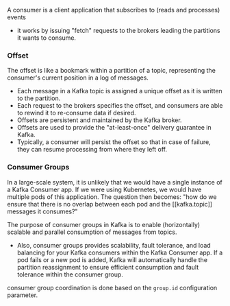 
A consumer is a client application that subscribes to (reads and processes) events
- it works by issuing "fetch" requests to the brokers leading the partitions it wants to consume.

### Offset
The offset is like a bookmark within a partition of a topic, representing the consumer's current position in a log of messages.
- Each message in a Kafka topic is assigned a unique offset as it is written to the partition.
- Each request to the brokers specifies the offset, and consumers are able to rewind it to re-consume data if desired.
- Offsets are persistent and maintained by the Kafka broker.
- Offsets are used to provide the "at-least-once" delivery guarantee in Kafka.
- Typically, a consumer will persist the offset so that in case of failure, they can resume processing from where they left off.

### Consumer Groups
In a large-scale system, it is unlikely that we would have a single instance of a Kafka Consumer app. If we were using Kubernetes, we would have multiple pods of this application. The question then becomes: "how do we ensure that there is no overlap between each pod and the [[kafka.topic]] messages it consumes?"

The purpose of consumer groups in Kafka is to enable (horizontally) scalable and parallel consumption of messages from topics.
- Also, consumer groups provides scalability, fault tolerance, and load balancing for your Kafka consumers within the Kafka Consumer app. If a pod fails or a new pod is added, Kafka will automatically handle the partition reassignment to ensure efficient consumption and fault tolerance within the consumer group.

consumer group coordination is done based on the `group.id` configuration parameter.
